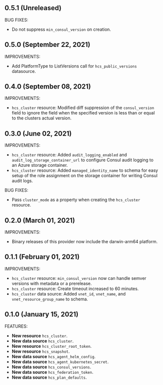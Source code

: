## 0.5.1 (Unreleased)

BUG FIXES:
* Do not suppress `min_consul_version` on creation.

## 0.5.0 (September 22, 2021)

IMPROVEMENTS:
* Add PlatformType to ListVersions call for `hcs_public_versions` datasource.

## 0.4.0 (September 08, 2021)

IMPROVEMENTS:
* `hcs_cluster` resource: Modified diff suppression of the `consul_version` field to ignore the field when the specified version is less than or equal to the clusters actual version.

## 0.3.0 (June 02, 2021)

IMPROVEMENTS:
* `hcs_cluster` resource: Added `audit_logging_enabled` and `audit_log_storage_container_url` to configure Consul audit logging to an Azure storage container. 
* `hcs_cluster` resource: Added `managed_identity_name` to schema for easy setup of the role assignment on the storage container for writing Consul audit logs.

BUG FIXES:
* Pass `cluster_mode` as a property when creating the `hcs_cluster` resource.

## 0.2.0 (March 01, 2021)

IMPROVEMENTS:
* Binary releases of this provider now include the darwin-arm64 platform.

## 0.1.1 (February 01, 2021)

IMPROVEMENTS:
* `hcs_cluster` resource: `min_consul_version` now can handle semver versions with metadata or a prerelease.
* `hcs_cluster` resource: Create timeout increased to 60 minutes.
* `hcs_cluster` data source: Added `vnet_id`, `vnet_name`, and `vnet_resource_group_name` to schema. 

## 0.1.0 (January 15, 2021)

FEATURES:
* **New resource** `hcs_cluster`.
* **New data source** `hcs_cluster`.
* **New resource** `hcs_cluster_root_token`.
* **New resource** `hcs_snapshot`.
* **New data source** `hcs_agent_helm_config`.
* **New data source** `hcs_agent_kubernetes_secret`.
* **New data source** `hcs_consul_versions`.
* **New data source** `hcs_federation_token`.
* **New data source** `hcs_plan_defaults`.
